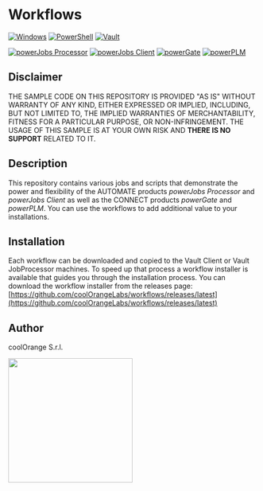 # Workflows

[![Windows](https://img.shields.io/badge/Platform-Windows-lightgray.svg)](https://www.microsoft.com/en-us/windows/)
[![PowerShell](https://img.shields.io/badge/PowerShell-5-blue.svg)](https://microsoft.com/PowerShell/)
[![Vault](https://img.shields.io/badge/Autodesk%20Vault-2022-yellow.svg)](https://www.autodesk.com/products/vault/)

[![powerJobs Processor](https://img.shields.io/badge/coolOrange%20powerJobs%20Processor-22-orange.svg)](https://www.coolorange.com/powerjobs)
[![powerJobs Client](https://img.shields.io/badge/coolOrange%20powerJobs%20Client-22-orange.svg)](https://www.coolorange.com/powerjobs)
[![powerGate](https://img.shields.io/badge/coolOrange%20powerGate-22-orange.svg)](https://www.coolorange.com/powergate)
[![powerPLM](https://img.shields.io/badge/coolOrange%20powerPLM-22-orange.svg)](https://www.coolorange.com/powerplm)

## Disclaimer

THE SAMPLE CODE ON THIS REPOSITORY IS PROVIDED "AS IS" WITHOUT WARRANTY OF ANY KIND, EITHER EXPRESSED OR IMPLIED, INCLUDING, BUT NOT LIMITED TO, THE IMPLIED WARRANTIES OF MERCHANTABILITY, FITNESS FOR A PARTICULAR PURPOSE, OR NON-INFRINGEMENT.
THE USAGE OF THIS SAMPLE IS AT YOUR OWN RISK AND **THERE IS NO SUPPORT** RELATED TO IT.

## Description

This repository contains various jobs and scripts that demonstrate the power and flexibility of the AUTOMATE products *powerJobs Processor* and *powerJobs Client* as well as the CONNECT products *powerGate* and *powerPLM*. You can use the workflows to add additional value to your installations.

## Installation

Each workflow can be downloaded and copied to the Vault Client or Vault JobProcessor machines. To speed up that process a workflow installer is available that guides you through the installation process. You can download the workflow installer from the releases page: [https://github.com/coolOrangeLabs/workflows/releases/latest](https://github.com/coolOrangeLabs/workflows/releases/latest)

## Author
coolOrange S.r.l.

<img src="https://i.ibb.co/NmnmjDT/Logo-CO-Full-colore-RGB-short-Payoff.png" width="250">

